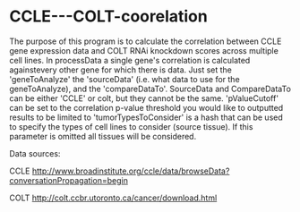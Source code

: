 CCLE---COLT-coorelation
=======================


 The purpose of this program is to calculate the correlation between
CCLE gene expression data and COLT RNAi knockdown scores across multiple cell lines.
In processData a single gene's correlation is calculated againstevery other gene for which there is data. Just set the 'geneToAnalyze' the 'sourceData' (i.e. what data to use for the geneToAnalyze), and the 'compareDataTo'. SourceData and CompareDataTo can be either 'CCLE' or colt, but they cannot be the same. 'pValueCutoff' can be set to the correlation p-value threshold you would like to outputted results to be limited to 'tumorTypesToConsider' is a hash that can be used to specify the types of cell lines to consider (source tissue). If this parameter is omitted all tissues will be considered.

Data sources:

CCLE
    http://www.broadinstitute.org/ccle/data/browseData?conversationPropagation=begin

COLT
    http://colt.ccbr.utoronto.ca/cancer/download.html
